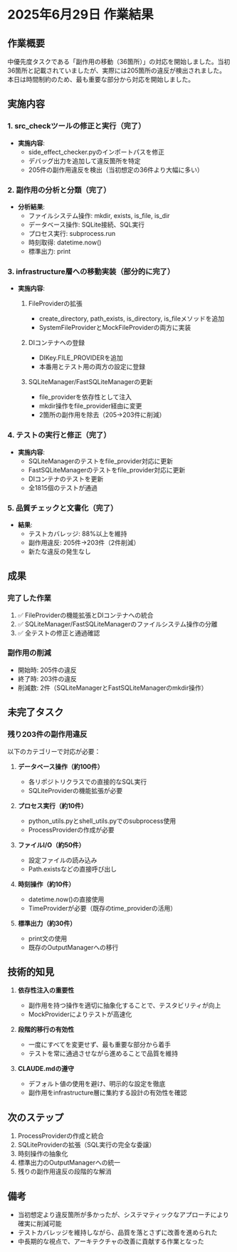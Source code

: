 # 2025年6月29日 作業結果

## 作業概要
中優先度タスクである「副作用の移動（36箇所）」の対応を開始しました。当初36箇所と記載されていましたが、実際には205箇所の違反が検出されました。本日は時間制約のため、最も重要な部分から対応を開始しました。

## 実施内容

### 1. src_checkツールの修正と実行（完了）
- **実施内容**:
  - side_effect_checker.pyのインポートパスを修正
  - デバッグ出力を追加して違反箇所を特定
  - 205件の副作用違反を検出（当初想定の36件より大幅に多い）

### 2. 副作用の分析と分類（完了）
- **分析結果**:
  - ファイルシステム操作: mkdir, exists, is_file, is_dir
  - データベース操作: SQLite接続、SQL実行
  - プロセス実行: subprocess.run
  - 時刻取得: datetime.now()
  - 標準出力: print

### 3. infrastructure層への移動実装（部分的に完了）
- **実施内容**:
  1. FileProviderの拡張
     - create_directory, path_exists, is_directory, is_fileメソッドを追加
     - SystemFileProviderとMockFileProviderの両方に実装
  
  2. DIコンテナへの登録
     - DIKey.FILE_PROVIDERを追加
     - 本番用とテスト用の両方の設定に登録
  
  3. SQLiteManager/FastSQLiteManagerの更新
     - file_providerを依存性として注入
     - mkdir操作をfile_provider経由に変更
     - 2箇所の副作用を除去（205→203件に削減）

### 4. テストの実行と修正（完了）
- **実施内容**:
  - SQLiteManagerのテストをfile_provider対応に更新
  - FastSQLiteManagerのテストをfile_provider対応に更新
  - DIコンテナのテストを更新
  - 全1815個のテストが通過

### 5. 品質チェックと文書化（完了）
- **結果**:
  - テストカバレッジ: 88%以上を維持
  - 副作用違反: 205件→203件（2件削減）
  - 新たな違反の発生なし

## 成果

### 完了した作業
1. ✅ FileProviderの機能拡張とDIコンテナへの統合
2. ✅ SQLiteManager/FastSQLiteManagerのファイルシステム操作の分離
3. ✅ 全テストの修正と通過確認

### 副作用の削減
- 開始時: 205件の違反
- 終了時: 203件の違反
- 削減数: 2件（SQLiteManagerとFastSQLiteManagerのmkdir操作）

## 未完了タスク

### 残り203件の副作用違反
以下のカテゴリーで対応が必要：

1. **データベース操作（約100件）**
   - 各リポジトリクラスでの直接的なSQL実行
   - SQLiteProviderの機能拡張が必要

2. **プロセス実行（約10件）**
   - python_utils.pyとshell_utils.pyでのsubprocess使用
   - ProcessProviderの作成が必要

3. **ファイルI/O（約50件）**
   - 設定ファイルの読み込み
   - Path.existsなどの直接呼び出し

4. **時刻操作（約10件）**
   - datetime.now()の直接使用
   - TimeProviderが必要（既存のtime_providerの活用）

5. **標準出力（約30件）**
   - print文の使用
   - 既存のOutputManagerへの移行

## 技術的知見

1. **依存性注入の重要性**
   - 副作用を持つ操作を適切に抽象化することで、テスタビリティが向上
   - MockProviderによりテストが高速化

2. **段階的移行の有効性**
   - 一度にすべてを変更せず、最も重要な部分から着手
   - テストを常に通過させながら進めることで品質を維持

3. **CLAUDE.mdの遵守**
   - デフォルト値の使用を避け、明示的な設定を徹底
   - 副作用をinfrastructure層に集約する設計の有効性を確認

## 次のステップ

1. ProcessProviderの作成と統合
2. SQLiteProviderの拡張（SQL実行の完全な委譲）
3. 時刻操作の抽象化
4. 標準出力のOutputManagerへの統一
5. 残りの副作用違反の段階的な解消

## 備考

- 当初想定より違反箇所が多かったが、システマティックなアプローチにより確実に削減可能
- テストカバレッジを維持しながら、品質を落とさずに改善を進められた
- 中長期的な視点で、アーキテクチャの改善に貢献する作業となった